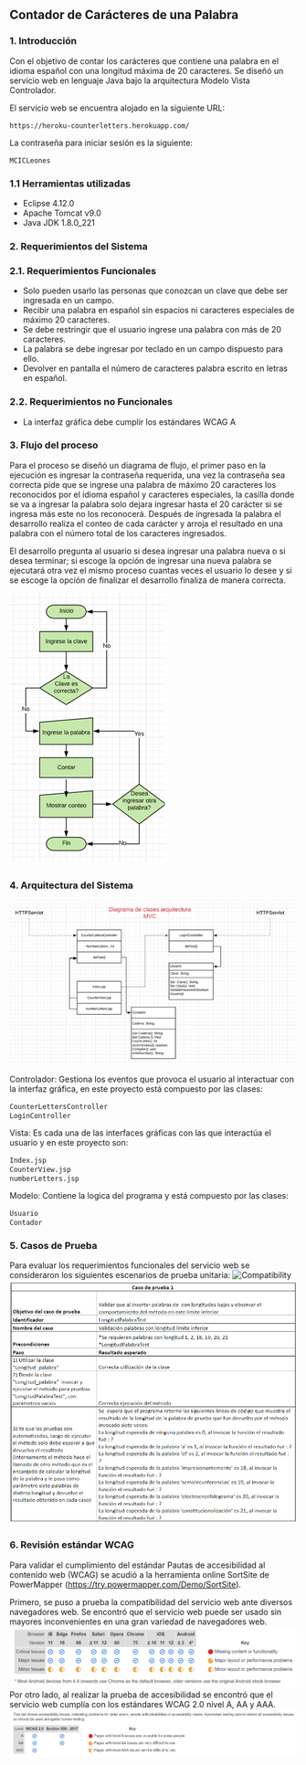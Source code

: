 ## Contador de Carácteres de una Palabra

 ### 1.	Introducción 

Con el objetivo de contar los carácteres que contiene una palabra en el idioma español con una longitud máxima de 20 caracteres. Se diseñó un servicio web en lenguaje Java bajo la arquitectura Modelo Vista Controlador.

El servicio web se encuentra alojado en la siguiente URL:
```
https://heroku-counterletters.herokuapp.com/
```
La contraseña para iniciar sesión es la siguiente:
```
MCICLeones
```
### 1.1	Herramientas utilizadas

*	Eclipse 4.12.0
*	Apache Tomcat v9.0
*	Java JDK 1.8.0_221

 ### 2.	Requerimientos del Sistema 

### 2.1. Requerimientos Funcionales

*	Solo pueden usarlo las personas que conozcan un clave que debe ser ingresada en un campo.
*	Recibir una palabra en español sin espacios ni caracteres especiales de máximo 20 caracteres.
*	Se debe restringir que el usuario ingrese una palabra con más de 20 caracteres.
*	La palabra se debe ingresar por teclado en un campo dispuesto para ello.
*	Devolver en pantalla el número de caracteres palabra escrito en letras en español.


### 2.2. Requerimientos no Funcionales

*	La interfaz gráfica debe cumplir los estándares WCAG A

 ### 3.	Flujo del proceso
 Para el proceso se diseñó un diagrama de flujo, el primer paso en la ejecución es ingresar la contraseña requerida, una vez la contraseña sea correcta pide que se ingrese una palabra de máximo 20 caracteres los reconocidos por el idioma español y caracteres especiales, la casilla donde se va a ingresar la palabra solo dejara ingresar hasta el 20 carácter si se ingresa más este no los reconocerá. Después de ingresada la palabra el desarrollo realiza el conteo de cada carácter y arroja el resultado en una palabra con el número total de los caracteres ingresados.

El desarrollo pregunta al usuario si desea ingresar una palabra nueva o si desea terminar; si escoge la opción de ingresar una nueva palabra se ejecutará otra vez el mismo proceso cuantas veces el usuario lo desee y si se escoge la opción de finalizar el desarrollo finaliza de manera correcta. 

![FlujoProceso](https://raw.githubusercontent.com/admontenegroa/heroku-CounterLetters/master/FlujoProceso.png)

 ### 4.	Arquitectura del Sistema

![Diagrama de Clases](https://raw.githubusercontent.com/admontenegroa/heroku-CounterLetters/master/DiagramaClases.png)

Controlador: Gestiona los eventos que provoca el usuario al interactuar con la interfaz gráfica, en este proyecto está compuesto por las clases:
```
CounterLettersController
LoginController
```
Vista: Es cada una de las interfaces gráficas con las que interactúa el usuario y en este proyecto son:
```
Index.jsp
CounterView.jsp
numberLetters.jsp
```
Modelo: Contiene la logica del programa y está compuesto por las clases: 
```
Usuario 
Contador  
```
 ### 5. Casos de Prueba
 Para evaluar los requerimientos funcionales del servicio web se consideraron los siguientes escenarios de prueba unitaria:
 ![Compatibility](https://raw.githubusercontent.com/admontenegroa/heroku-CounterLetters/master/Escenario_PruebaContraseña.png)
 ![Compatibility](https://raw.githubusercontent.com/admontenegroa/heroku-CounterLetters/master/Escenario_LongitudPalabraTest.png)
 ### 6. Revisión estándar WCAG
 Para validar el cumplimiento del estándar Pautas de accesibilidad al contenido web (WCAG) se acudió a la herramienta online SortSite de PowerMapper (https://try.powermapper.com/Demo/SortSite).

 Primero, se puso a prueba la compatibilidad del servicio web ante diversos navegadores web. Se encontró que el servicio web puede ser usado sin mayores inconvenientes en una gran variedad de navegadores web.
 ![Compatibility](https://raw.githubusercontent.com/admontenegroa/heroku-CounterLetters/master/Compatibility.png)
 Por otro lado, al realizar la prueba de accesibilidad se encontró que el servicio web cumplía con los estándares WCAG 2.0 nivel A, AA y AAA.
 ![WCAG](https://raw.githubusercontent.com/admontenegroa/heroku-CounterLetters/master/WCAG.png)
 